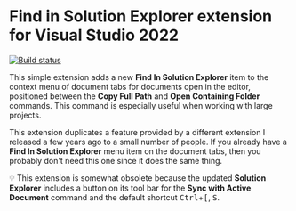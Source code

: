 # Find in Solution Explorer extension for Visual Studio 2022

[![Build status](https://ci.appveyor.com/api/projects/status/0it4grdxq15jrp2w/branch/master?svg=true)](https://ci.appveyor.com/project/sharwell/findinsolutionexplorer/branch/master)

This simple extension adds a new **Find In Solution Explorer** item to the context menu of document tabs for documents open in the editor, positioned between the **Copy Full Path** and **Open Containing Folder** commands. This command is especially useful when working with large projects.

This extension duplicates a feature provided by a different extension I released a few years ago to a small number of people. If you already have a **Find In Solution Explorer** menu item on the document tabs, then you probably don't need this one since it does the same thing.

:bulb: This extension is somewhat obsolete because the updated **Solution Explorer** includes a button on its tool bar for the **Sync with Active Document** command and the default shortcut <kbd>Ctrl</kbd>+<kbd>[</kbd>, <kbd>S</kbd>.
